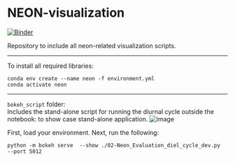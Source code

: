# NEON-visualization
[![Binder](https://mybinder.org/badge_logo.svg)](https://mybinder.org/v2/gh/NCAR/NEON-visualization.git/main)

Repository to include all neon-related visualization scripts. 

--------------
To install all required libraries:
```
conda env create --name neon -f environment.yml
conda activate neon
```
--------------
``bokeh_script`` folder:  
Includes the stand-alone script for running the diurnal cycle outside the notebook: to show case stand-alone application. 
![image](https://user-images.githubusercontent.com/17344536/128048052-b31c3d8c-1f0d-4148-aef1-fd64b04d8526.png)

First, load your environment. 
Next, run the following:
```
python -m bokeh serve  --show ./02-Neon_Evaluation_diel_cycle_dev.py  --port 5012
```
